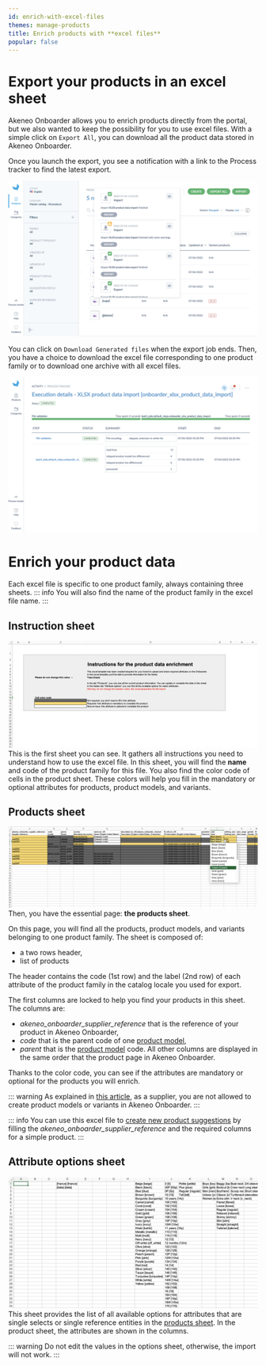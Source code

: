```yaml
---
id: enrich-with-excel-files
themes: manage-products
title: Enrich products with **excel files**
popular: false
---
```


# Export your products in an excel sheet
Akeneo Onboarder allows you to enrich products directly from the portal, but we also wanted to keep the possibility for you to use excel files.
With a simple click on `Export All`, you can download all the product data stored in Akeneo Onboarder.

Once you launch the export, you see a notification with a link to the Process tracker to find the latest export.

![notification](../img/SUPPLIER_notification-export.png)

You can click on `Download Generated files` when the export job ends.
Then, you have a choice to download the excel file corresponding to one product family or to download one archive with all excel files.

![process tracker](../img/SUPPLIER_process-tracker.png)

# Enrich your product data
Each excel file is specific to one product family, always containing three sheets.
::: info
You will also find the name of the product family in the excel file name.
:::

## Instruction sheet
![Instruction sheet](../img/SUPPLIER_excel_instructions-sheet.png)
This is the first sheet you can see. It gathers all instructions you need to understand how to use the excel file.
In this sheet, you will find the **name** and code of the product family for this file.
You also find the color code of cells in the product sheet. These colors will help you fill in the mandatory or optional attributes for products, product models, and variants.

## Products sheet
![Products sheet](../img/SUPPLIER_excel_products-sheet.png)
Then, you have the essential page: **the products sheet**.

On this page, you will find all the products, product models, and variants belonging to one product family.
The sheet is composed of:
* a two rows header,
* list of products

The header contains the code (1st row) and the label (2nd row) of each attribute of the product family in the catalog locale you used for export.

The first columns are locked to help you find your products in this sheet.
The columns are:
* _akeneo_onboarder_supplier_reference_ that is the reference of your product in Akeneo Onboarder,
* _code_ that is the parent code of one [product model](../articles/what-about-products-variants.html),
* _parent_ that is the [product model](../articles/what-about-products-variants.html) code.
All other columns are displayed in the same order that the product page in Akeneo Onboarder.

Thanks to the color code, you can see if the attributes are mandatory or optional for the products you will enrich.

::: warning
As explained in [this article](/onboarder/articles/suggest-new-products.html), as a supplier, you are not allowed to create product models or variants in Akeneo Onboarder.
:::

::: info
You can use this excel file to [create new product suggestions](/onboarder/articles/suggest-new-products.html) by filling the _akeneo_onboarder_supplier_reference_ and the required columns for a simple product.
:::

## Attribute options sheet
![Attribute options sheet](../img/SUPPLIER_excel_attribute-options-sheet.png)
This sheet provides the list of all available options for attributes that are single selects or single reference entities in the [products sheet](#products-sheet). In the product sheet, the attributes are shown in the columns.

::: warning
Do not edit the values in the options sheet, otherwise, the import will not work.
:::


<!--
# Upload the new product data
![Upload excel file](../img/SUPPLIER_upload-excel.png)
You must import the same file to update your products with the new values in the excel file. That's it.
In the Process tracker, when the upload is finished, you can see the number of updated products and skipped ones. You will also see details on any errors.
-->
